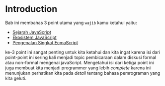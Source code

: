 # Introduction

Bab ini membahas 3 point utama yang ```wajib``` kamu ketahui yaitu:

* [Sejarah JavaScript](https://github.com/teknosains/Buku-Saku-JavaScript/blob/main/1%20-%20Introduction/1%20-%20Sejarah%20JavaScript.md)
* [Ekosistem JavaScript](https://github.com/teknosains/Buku-Saku-JavaScript/blob/main/1%20-%20Introduction/2%20-%20Ekosistem%20JavaScript.md)
* [Pengenalan Singkat EcmaScript](https://github.com/teknosains/Buku-Saku-JavaScript/blob/main/1%20-%20Introduction/3%20-%20Mengenal%20Ecmascript.md)

ke-3 point ini sangat penting untuk kita ketahui dan kita ingat karena isi dari point-point ini sering kali menjadi topic pembicaraan dalam diskusi formal atau non-formal mengenai javaScript.
Mengetahui isi dari ketiga point ini juga membuat kita menjadi programmer yang lebih _complete_ karena ini menunjukan perhatikan kita pada _detail_ tentang bahasa pemrograman yang kita geluti.  
